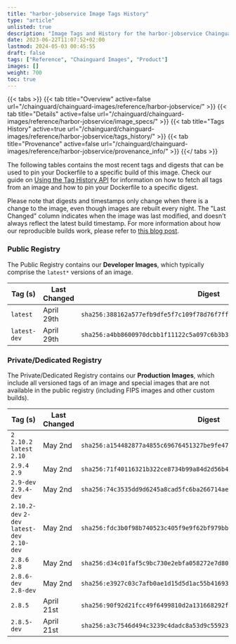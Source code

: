 ```yaml
---
title: "harbor-jobservice Image Tags History"
type: "article"
unlisted: true
description: "Image Tags and History for the harbor-jobservice Chainguard Image"
date: 2023-06-22T11:07:52+02:00
lastmod: 2024-05-03 00:45:55
draft: false
tags: ["Reference", "Chainguard Images", "Product"]
images: []
weight: 700
toc: true
---
```


{{< tabs >}}
{{< tab title="Overview" active=false url="/chainguard/chainguard-images/reference/harbor-jobservice/" >}}
{{< tab title="Details" active=false url="/chainguard/chainguard-images/reference/harbor-jobservice/image_specs/" >}}
{{< tab title="Tags History" active=true url="/chainguard/chainguard-images/reference/harbor-jobservice/tags_history/" >}}
{{< tab title="Provenance" active=false url="/chainguard/chainguard-images/reference/harbor-jobservice/provenance_info/" >}}
{{</ tabs >}}

The following tables contains the most recent tags and digests that can be used to pin your Dockerfile to a specific build of this image. Check our guide on [Using the Tag History API](/chainguard/chainguard-images/using-the-tag-history-api/) for information on how to fetch all tags from an image and how to pin your Dockerfile to a specific digest.

Please note that digests and timestamps only change when there is a change to the image, even though images are rebuilt every night. The "Last Changed" column indicates when the image was last modified, and doesn't always reflect the latest build timestamp. For more information about how our reproducible builds work, please refer to [this blog post](https://www.chainguard.dev/unchained/reproducing-chainguards-reproducible-image-builds).

### Public Registry
The Public Registry contains our **Developer Images**, which typically comprise the `latest*` versions of an image.

| Tag (s)       | Last Changed | Digest                                                                    |
|---------------|--------------|---------------------------------------------------------------------------|
|  `latest`     | April 29th   | `sha256:388162a577efb9dfe5f7c109f78d76f7ff311df787d992870626b4a1b3a2c337` |
|  `latest-dev` | April 29th   | `sha256:a4bb8600970dcbb1f11122c5a097c6b3b3766d67730b9a6234982f7deecc0852` |


### Private/Dedicated Registry
The Private/Dedicated Registry contains our **Production Images**, which include all versioned tags of an image and special images that are not available in the public registry (including FIPS images and other custom builds).

| Tag (s)                                       | Last Changed | Digest                                                                    |
|-----------------------------------------------|--------------|---------------------------------------------------------------------------|
|  `2` `2.10.2` `latest` `2.10`                 | May 2nd      | `sha256:a154482877a4855c69676451327be9fe47dabade256a0b66dd4d532e1ba8ca9f` |
|  `2.9.4` `2.9`                                | May 2nd      | `sha256:71f40116321b322ce8734b99a84d2d56b4d771eb016487e8427a11d007533ecc` |
|  `2.9-dev` `2.9.4-dev`                        | May 2nd      | `sha256:74c3535dd9d6245a8cad5fc6ba266714ae5507d92ce708b56bb22555bca5e401` |
|  `2.10.2-dev` `2-dev` `latest-dev` `2.10-dev` | May 2nd      | `sha256:fdc3b0f98b740523c405f9e9f62bf979bbb037f81e72d841a5265f2ed6b6c82d` |
|  `2.8.6` `2.8`                                | May 2nd      | `sha256:d34c01faf5c9bc730e2ebfa058272e7d80901efcb2c825d71a5b4cda327d7f55` |
|  `2.8.6-dev` `2.8-dev`                        | May 2nd      | `sha256:e3927c03c7afb0ae1d15d5d1ac55b416939cfc65fa5c3b704af87aac9f051c1b` |
|  `2.8.5`                                      | April 21st   | `sha256:90f92d21fcc49f6499810d2a131668292f44fe3f4f3f0902c4629f114e3790b8` |
|  `2.8.5-dev`                                  | April 21st   | `sha256:a3c7546d494c3239c4dadc8a53d9c559231b041ca0b8c8a80ce0ba95ebf29e32` |

